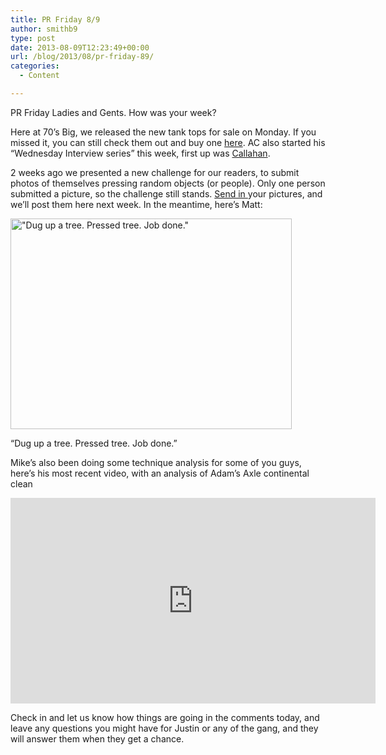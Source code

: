 ```yaml
---
title: PR Friday 8/9
author: smithb9
type: post
date: 2013-08-09T12:23:49+00:00
url: /blog/2013/08/pr-friday-89/
categories:
  - Content

---
```

PR Friday Ladies and Gents. How was your week?

Here at 70&#8217;s Big, we released the new tank tops for sale on Monday. If you missed it, you can still check them out and buy one [here][1]. AC also started his &#8220;Wednesday Interview series&#8221; this week, first up was [Callahan][2].

2 weeks ago we presented a new challenge for our readers, to submit photos of themselves pressing random objects (or people). Only one person submitted a picture, so the challenge still stands. [Send in ][3]your pictures, and we&#8217;ll post them here next week. In the meantime, here&#8217;s Matt:

<div id="attachment_9539" style="width: 460px" class="wp-caption alignnone">
  <a href="/2013/08/photo-4.jpg"><img aria-describedby="caption-attachment-9539" data-attachment-id="9539" data-permalink="/blog/2013/08/pr-friday-89/photo-4/" data-orig-file="/2013/08/photo-4.jpg" data-orig-size="1600,1200" data-comments-opened="1" data-image-meta="{&quot;aperture&quot;:&quot;0&quot;,&quot;credit&quot;:&quot;&quot;,&quot;camera&quot;:&quot;&quot;,&quot;caption&quot;:&quot;&quot;,&quot;created_timestamp&quot;:&quot;0&quot;,&quot;copyright&quot;:&quot;&quot;,&quot;focal_length&quot;:&quot;0&quot;,&quot;iso&quot;:&quot;0&quot;,&quot;shutter_speed&quot;:&quot;0&quot;,&quot;title&quot;:&quot;&quot;}" data-image-title="photo (4)" data-image-description="" data-medium-file="/2013/08/photo-4-200x150.jpg" data-large-file="/2013/08/photo-4-450x337.jpg" class="size-large wp-image-9539" alt="&quot;Dug up a tree.  Pressed tree. Job done.&quot;" src="/2013/08/photo-4-450x337.jpg" width="450" height="337" srcset="/2013/08/photo-4-450x337.jpg 450w, /2013/08/photo-4-150x112.jpg 150w, /2013/08/photo-4-200x150.jpg 200w, /2013/08/photo-4-400x300.jpg 400w, /2013/08/photo-4.jpg 1600w" sizes="(max-width: 450px) 100vw, 450px" /></a>
  
  <p id="caption-attachment-9539" class="wp-caption-text">
    &#8220;Dug up a tree. Pressed tree. Job done.&#8221;
  </p>
</div>

Mike&#8217;s also been doing some technique analysis for some of you guys, here&#8217;s his most recent video, with an analysis of Adam&#8217;s Axle continental clean

<span class="embed-youtube" style="text-align:center; display: block;"><iframe class='youtube-player' type='text/html' width='584' height='329' src='https://www.youtube.com/embed/wdbnuH1BDsw?version=3&#038;rel=1&#038;fs=1&#038;autohide=2&#038;showsearch=0&#038;showinfo=1&#038;iv_load_policy=1&#038;wmode=transparent' allowfullscreen='true' style='border:0;'></iframe></span>

Check in and let us know how things are going in the comments today, and leave any questions you might have for Justin or any of the gang, and they will answer them when they get a chance.

&nbsp;

 [1]: /blog/2013/08/05/
 [2]: /blog/2013/08/06/
 [3]: mailto:brian@70sbig.com